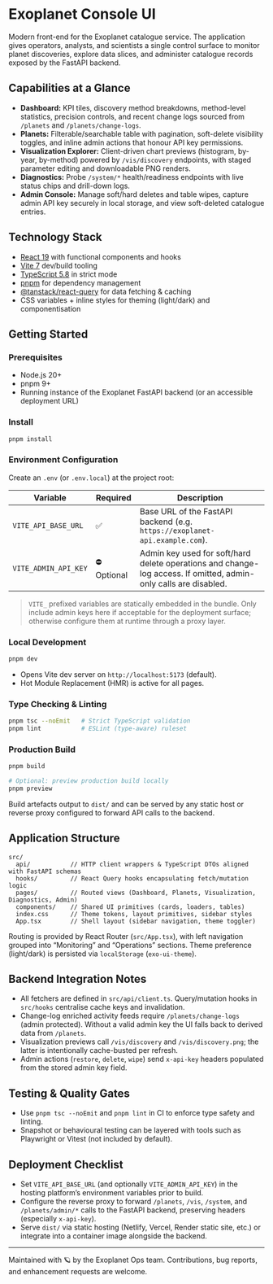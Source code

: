 # Exoplanet Console UI

Modern front-end for the Exoplanet catalogue service. The application gives operators, analysts, and scientists a single control surface to monitor planet discoveries, explore data slices, and administer catalogue records exposed by the FastAPI backend.

## Capabilities at a Glance

- **Dashboard:** KPI tiles, discovery method breakdowns, method-level statistics, precision controls, and recent change logs sourced from `/planets` and `/planets/change-logs`.
- **Planets:** Filterable/searchable table with pagination, soft-delete visibility toggles, and inline admin actions that honour API key permissions.
- **Visualization Explorer:** Client-driven chart previews (histogram, by-year, by-method) powered by `/vis/discovery` endpoints, with staged parameter editing and downloadable PNG renders.
- **Diagnostics:** Probe `/system/*` health/readiness endpoints with live status chips and drill-down logs.
- **Admin Console:** Manage soft/hard deletes and table wipes, capture admin API key securely in local storage, and view soft-deleted catalogue entries.

## Technology Stack

- [React 19](https://react.dev/) with functional components and hooks
- [Vite 7](https://vitejs.dev/) dev/build tooling
- [TypeScript 5.8](https://www.typescriptlang.org/) in strict mode
- [pnpm](https://pnpm.io/) for dependency management
- [@tanstack/react-query](https://tanstack.com/query/latest) for data fetching & caching
- CSS variables + inline styles for theming (light/dark) and componentisation

## Getting Started

### Prerequisites

- Node.js 20+
- pnpm 9+
- Running instance of the Exoplanet FastAPI backend (or an accessible deployment URL)

### Install

```bash
pnpm install
```

### Environment Configuration

Create an `.env` (or `.env.local`) at the project root:

| Variable | Required | Description |
| --- | --- | --- |
| `VITE_API_BASE_URL` | ✅ | Base URL of the FastAPI backend (e.g. `https://exoplanet-api.example.com`). |
| `VITE_ADMIN_API_KEY` | ⛔ Optional | Admin key used for soft/hard delete operations and change-log access. If omitted, admin-only calls are disabled. |

>  `VITE_` prefixed variables are statically embedded in the bundle. Only include admin keys here if acceptable for the deployment surface; otherwise configure them at runtime through a proxy layer.

### Local Development

```bash
pnpm dev
```

- Opens Vite dev server on `http://localhost:5173` (default).
- Hot Module Replacement (HMR) is active for all pages.

### Type Checking & Linting

```bash
pnpm tsc --noEmit   # Strict TypeScript validation
pnpm lint           # ESLint (type-aware) ruleset
```

### Production Build

```bash
pnpm build

# Optional: preview production build locally
pnpm preview
```

Build artefacts output to `dist/` and can be served by any static host or reverse proxy configured to forward API calls to the backend.

## Application Structure

```
src/
  api/           // HTTP client wrappers & TypeScript DTOs aligned with FastAPI schemas
  hooks/         // React Query hooks encapsulating fetch/mutation logic
  pages/         // Routed views (Dashboard, Planets, Visualization, Diagnostics, Admin)
  components/    // Shared UI primitives (cards, loaders, tables)
  index.css      // Theme tokens, layout primitives, sidebar styles
  App.tsx        // Shell layout (sidebar navigation, theme toggler)
```

Routing is provided by React Router (`src/App.tsx`), with left navigation grouped into “Monitoring” and “Operations” sections. Theme preference (light/dark) is persisted via `localStorage` (`exo-ui-theme`).

## Backend Integration Notes

- All fetchers are defined in `src/api/client.ts`. Query/mutation hooks in `src/hooks` centralise cache keys and invalidation.
- Change-log enriched activity feeds require `/planets/change-logs` (admin protected). Without a valid admin key the UI falls back to derived data from `/planets`.
- Visualization previews call `/vis/discovery` and `/vis/discovery.png`; the latter is intentionally cache-busted per refresh.
- Admin actions (`restore`, `delete`, `wipe`) send `x-api-key` headers populated from the stored admin key field.

## Testing & Quality Gates

- Use `pnpm tsc --noEmit` and `pnpm lint` in CI to enforce type safety and linting.
- Snapshot or behavioural testing can be layered with tools such as Playwright or Vitest (not included by default).

## Deployment Checklist

- Set `VITE_API_BASE_URL` (and optionally `VITE_ADMIN_API_KEY`) in the hosting platform’s environment variables prior to build.
- Configure the reverse proxy to forward `/planets`, `/vis`, `/system`, and `/planets/admin/*` calls to the FastAPI backend, preserving headers (especially `x-api-key`).
- Serve `dist/` via static hosting (Netlify, Vercel, Render static site, etc.) or integrate into a container image alongside the backend.

---

Maintained with 🪐 by the Exoplanet Ops team. Contributions, bug reports, and enhancement requests are welcome.

